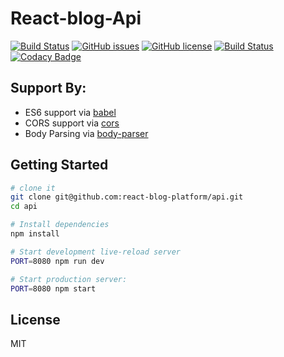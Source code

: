 React-blog-Api
==================================
[![Build Status](https://travis-ci.org/react-blog-platform/api.svg?branch=master)](https://travis-ci.org/react-blog-platform/api)
[![GitHub issues](https://img.shields.io/github/issues/react-blog-platform/api)](https://github.com/react-blog-platform/api/issues)
[![GitHub license](https://img.shields.io/github/license/react-blog-platform/api)](https://github.com/react-blog-platform/api/blob/master/LICENSE)
[![Build Status](https://img.shields.io/badge/blog-open--source-brightgreen)](https://travis-ci.org/react-blog-platform/api)
[![Codacy Badge](https://api.codacy.com/project/badge/Grade/cce2bc580b4e4b53a953a9150353548b)](https://www.codacy.com/manual/lyfnsmile/api?utm_source=github.com&amp;utm_medium=referral&amp;utm_content=react-blog-platform/api&amp;utm_campaign=Badge_Grade)

Support By:
---------------

- ES6 support via [babel](https://babeljs.io)
- CORS support via [cors](https://github.com/troygoode/node-cors)
- Body Parsing via [body-parser](https://github.com/expressjs/body-parser)


Getting Started
---------------

```sh
# clone it
git clone git@github.com:react-blog-platform/api.git
cd api

# Install dependencies
npm install

# Start development live-reload server
PORT=8080 npm run dev

# Start production server:
PORT=8080 npm start
```

License
-------

MIT
